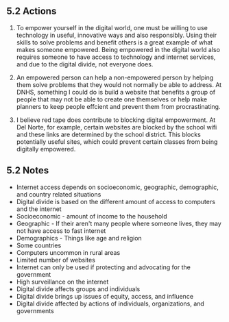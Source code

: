 ## 5.2 Actions

1. To empower yourself in the digital world, one must be willing to use technology in useful, innovative ways and also responsibly. Using their skills to solve problems and benefit others is a great example of what makes someone empowered. Being empowered in the digital world also requires someone to have access to technology and internet services, and due to the digital divide, not everyone does.

2. An empowered person can help a non-empowered person by helping them solve problems that they would not normally be able to address. At DNHS, something I could do is build a website that benefits a group of people that may not be able to create one themselves or help make planners to keep people effcient and prevent them from procrastinating.

3. I believe red tape does contribute to blocking digital empowerment. At Del Norte, for example, certain websites are blocked by the school wifi and these links are determined by the school district. This blocks potentially useful sites, which could prevent certain classes from being digitally empowered.




## 5.2 Notes

- Internet access depends on socioeconomic, geographic, demographic, and country related situations
- Digital divide is based on the different amount of access to computers and the internet
- Socioeconomic - amount of income to the household
- Geographic - If their aren't many people where someone lives, they may not have access to fast internet
- Demographics - Things like age and religion
- Some countries
- Computers uncommon in rural areas
- Limited number of websites
- Internet can only be used if protecting and advocating for the government
- High surveillance on the internet
- Digital divide affects groups and individuals
- Digital divide brings up issues of equity, access, and influence
- Digital divide affected by actions of individuals, organizations, and governments